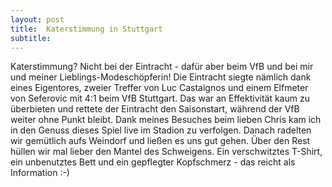 ```yaml
---
layout: post
title:  Katerstimmung in Stuttgart
subtitle:  
---
```


Katerstimmung? Nicht bei der Eintracht - dafür aber beim VfB und bei mir und meiner Lieblings-Modeschöpferin! Die Eintracht siegte nämlich dank eines Eigentores, zweier Treffer von Luc Castaignos und einem Elfmeter von Seferovic mit 4:1 beim VfB Stuttgart. Das war an Effektivität kaum zu überbieten und rettete der Eintracht den Saisonstart, während der VfB weiter ohne Punkt bleibt. Dank meines Besuches beim lieben Chris kam ich in den Genuss dieses Spiel live im Stadion zu verfolgen. Danach radelten wir gemütlich aufs Weindorf und ließen es uns gut gehen. Über den Rest hüllen wir mal lieber den Mantel des Schweigens. Ein verschwitztes T-Shirt, ein unbenutztes Bett und ein gepflegter Kopfschmerz - das reicht als Information :-)


